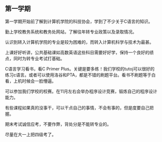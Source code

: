 ## 第一学期

第一学期开始前了解到计算机学院的科技协会，学到了不少关于C语言的知识。

勤上学校教务系统和教务处网站，了解往年转专业政策以及录取情况。

认识到转入计算机学院的专业是较为困难的，而转入计算机科学与技术为最甚。

上课好好听讲，公共基础课如高数英语这些科目需要好好学，保持一个良好的绩点，同时为转专业考试打基础。

C语言学习看书，看C Primer Plus。关键是要多练！我们学校的tutoj可以很好的练习c语言。或者可以使用洛谷和PTA，都是不错的刷题平台。看书不刷题等于白看，上机时候会一脸懵逼。

可以参加我们学校的校赛。在11月左右会举办程序设计竞赛，锻炼自己的程序设计能力。

有些课程如果真的没事干，可以干点自己的事情，不会有事的，但是度要自己把握。

期末考试诚信应考，不要作弊，背处分是不能转专业的。

尽量在大一上把四级考了。